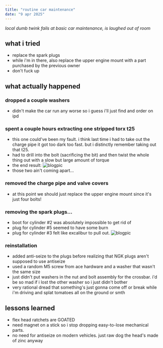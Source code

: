 ```yaml
---
title: "routine car maintenance"
date: "9 apr 2025"
---
```


*local dumb twink fails at basic car maintenance, is laughed out of room*

## what i tried
- replace the spark plugs
- while i'm in there, also replace the upper engine mount with a part purchased by the previous owner
- don't fuck up

## what actually happened
### dropped a couple washers
  - didn't make the car run any worse so i guess i'll just find and order on ipd
### spent a couple hours extracting one stripped torx t25
  - this one could've been my fault. i think last time i had to take out the charge pipe it got too dark too fast. but i distinctly remember taking out that t25.
  - had to drill into the bolt (sacrificing the bit) and then twist the whole thing out with a slow but large amount of torque
  - the end result: ![blogpic](/blogposts/stripped.jpg)
  - those two ain't coming apart...
### removed the charge pipe and valve covers
  - at this point we should just replace the upper engine mount since it's just four bolts!
### removing the spark plugs...
  - boot for cylinder #2 was absolutely impossible to get rid of
  - plug for cylinder #5 seemed to have some burn
  - plug for cylinder #3 felt like excalibur to pull out.
    ![blogpic](/blogposts/excalibur.jpg)
### reinstallation
  - added anti-seize to the plugs before realizing that NGK plugs aren't supposed to use antiseize
  - used a random M5 screw from ace hardware and a washer that wasn't the same size
  - just didn't put washers in the nut and bolt assembly for the crossbar. i'd be so mad if i lost the other washer so i just didn't bother
  - very rational dread that something's just gonna come off or break while i'm driving and splat tomatoes all on the ground or smth

## lessons learned
- flex head ratchets are GOATED
- need magnet on a stick so i stop dropping easy-to-lose mechanical parts.
- no need for antiseize on modern vehicles. just raw dog the head's made of zinc anyway
